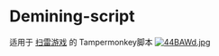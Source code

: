 # Demining-script
适用于 [扫雷游戏](http://www.minesweeper.cn/) 的 Tampermonkey脚本
[![44BAWd.jpg](https://z3.ax1x.com/2021/09/29/44BAWd.jpg)](https://imgtu.com/i/44BAWd)
